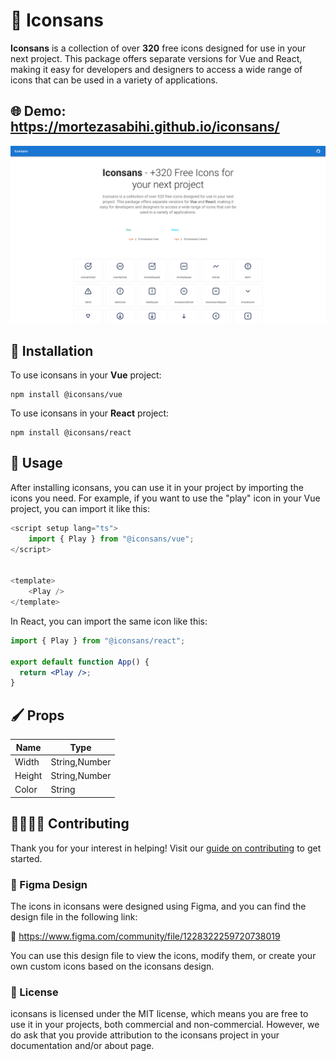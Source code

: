 # 🎉 Iconsans

**Iconsans** is a collection of over **320** free icons designed for use in your next project. This package offers separate versions for Vue and React, making it easy for developers and designers to access a wide range of icons that can be used in a variety of applications.

## 🌐 Demo: https://mortezasabihi.github.io/iconsans/

![Website](./picture.png)

## 🔧 Installation

To use iconsans in your **Vue** project:

```
npm install @iconsans/vue
```

To use iconsans in your **React** project:

```
npm install @iconsans/react
```

## 🚀 Usage

After installing iconsans, you can use it in your project by importing the icons you need. For example, if you want to use the "play" icon in your Vue project, you can import it like this:

```js
<script setup lang="ts">
    import { Play } from "@iconsans/vue";
</script>


<template>
    <Play />
</template>

```

In React, you can import the same icon like this:

```jsx
import { Play } from "@iconsans/react";

export default function App() {
  return <Play />;
}
```

## 🖌️ Props

| Name   | Type          |
| ------ | ------------- |
| Width  | String,Number |
| Height | String,Number |
| Color  | String        |

## 🧑‍💻👩‍💻 Contributing

Thank you for your interest in helping! Visit our [guide on contributing](https://github.com/mortezasabihi/iconsans/blob/main/CONTRIBUTING.md) to get started.

### 🎨 Figma Design

The icons in iconsans were designed using Figma, and you can find the design file in the following link:

🔗 https://www.figma.com/community/file/1228322259720738019

You can use this design file to view the icons, modify them, or create your own custom icons based on the iconsans design.

### 📄 License

iconsans is licensed under the MIT license, which means you are free to use it in your projects, both commercial and non-commercial. However, we do ask that you provide attribution to the iconsans project in your documentation and/or about page.
